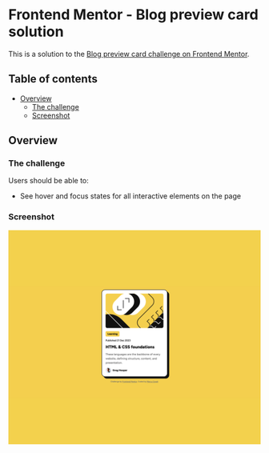 # Frontend Mentor - Blog preview card solution

This is a solution to the [Blog preview card challenge on Frontend Mentor](https://www.frontendmentor.io/challenges/blog-preview-card-ckPaj01IcS).

## Table of contents

- [Overview](#overview)
  - [The challenge](#the-challenge)
  - [Screenshot](#screenshot)

## Overview

### The challenge

Users should be able to:

- See hover and focus states for all interactive elements on the page

### Screenshot

![Screenshot of the final product](./assets/images/Final.png)
